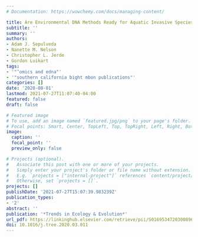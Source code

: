 ```yaml
---
# Documentation: https://wowchemy.com/docs/managing-content/

title: Are Environmental DNA Methods Ready for Aquatic Invasive Species Management?
subtitle: ''
summary: ''
authors:
- Adam J. Sepulveda
- Nanette M. Nelson
- Christopher L. Jerde
- Gordon Luikart
tags:
- '"‘omics and edna"'
- '"southern california bight mbon publications"'
categories: []
date: '2020-08-01'
lastmod: 2021-07-27T11:07:40-04:00
featured: false
draft: false

# Featured image
# To use, add an image named `featured.jpg/png` to your page's folder.
# Focal points: Smart, Center, TopLeft, Top, TopRight, Left, Right, BottomLeft, Bottom, BottomRight.
image:
  caption: ''
  focal_point: ''
  preview_only: false

# Projects (optional).
#   Associate this post with one or more of your projects.
#   Simply enter your project's folder or file name without extension.
#   E.g. `projects = ["internal-project"]` references `content/project/deep-learning/index.md`.
#   Otherwise, set `projects = []`.
projects: []
publishDate: '2021-07-27T15:07:39.983239Z'
publication_types:
- '2'
abstract: ''
publication: '*Trends in Ecology & Evolution*'
url_pdf: https://linkinghub.elsevier.com/retrieve/pii/S0169534720300896
doi: 10.1016/j.tree.2020.03.011
---
```

